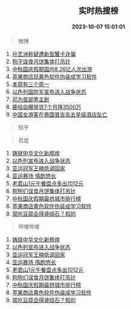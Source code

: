 <div align="center"><h2>实时热搜榜</h2><h4>2023-10-07 15:01:01</h4></div>

> 微博  

1. [孙艺洲称疑遭新型蟹卡诈骗](https://s.weibo.com/weibo?q=%23%E5%AD%99%E8%89%BA%E6%B4%B2%E7%A7%B0%E7%96%91%E9%81%AD%E6%96%B0%E5%9E%8B%E8%9F%B9%E5%8D%A1%E8%AF%88%E9%AA%97%23&t=31&band_rank=1&Refer=top)<br />
2. [狗子误食月饼集体打吊针](https://s.weibo.com/weibo?q=%23%E7%8B%97%E5%AD%90%E8%AF%AF%E9%A3%9F%E6%9C%88%E9%A5%BC%E9%9B%86%E4%BD%93%E6%89%93%E5%90%8A%E9%92%88%23&t=31&band_rank=2&Refer=top)<br />
3. [中秋国庆假期国内8.26亿人次出游](https://s.weibo.com/weibo?q=%23%E4%B8%AD%E7%A7%8B%E5%9B%BD%E5%BA%86%E5%81%87%E6%9C%9F%E5%9B%BD%E5%86%858.26%E4%BA%BF%E4%BA%BA%E6%AC%A1%E5%87%BA%E6%B8%B8%23&t=31&band_rank=3&Refer=top)<br />
4. [苹果商店现黄色软件伪装成学习软件](https://s.weibo.com/weibo?q=%23%E8%8B%B9%E6%9E%9C%E5%95%86%E5%BA%97%E7%8E%B0%E9%BB%84%E8%89%B2%E8%BD%AF%E4%BB%B6%E4%BC%AA%E8%A3%85%E6%88%90%E5%AD%A6%E4%B9%A0%E8%BD%AF%E4%BB%B6%23&t=31&band_rank=4&Refer=top)<br />
5. [本周有三个周一](https://s.weibo.com/weibo?q=%23%E6%9C%AC%E5%91%A8%E6%9C%89%E4%B8%89%E4%B8%AA%E5%91%A8%E4%B8%80%23&t=31&band_rank=5&Refer=top)<br />
6. [以色列国防军宣布进入战争状态](https://s.weibo.com/weibo?q=%23%E4%BB%A5%E8%89%B2%E5%88%97%E5%9B%BD%E9%98%B2%E5%86%9B%E5%AE%A3%E5%B8%83%E8%BF%9B%E5%85%A5%E6%88%98%E4%BA%89%E7%8A%B6%E6%80%81%23&t=31&band_rank=6&Refer=top)<br />
7. [邓为首部男主剧](https://s.weibo.com/weibo?q=%23%E9%82%93%E4%B8%BA%E9%A6%96%E9%83%A8%E7%94%B7%E4%B8%BB%E5%89%A7%23&t=31&band_rank=7&Refer=top)<br />
8. [鹿哈自曝带货7个月挣3500万](https://s.weibo.com/weibo?q=%23%E9%B9%BF%E5%93%88%E8%87%AA%E6%9B%9D%E5%B8%A6%E8%B4%A77%E4%B8%AA%E6%9C%88%E6%8C%A33500%E4%B8%87%23&t=31&band_rank=8&Refer=top)<br />
9. [中国女游客在泰国普吉岛五星级酒店坠亡](https://s.weibo.com/weibo?q=%23%E4%B8%AD%E5%9B%BD%E5%A5%B3%E6%B8%B8%E5%AE%A2%E5%9C%A8%E6%B3%B0%E5%9B%BD%E6%99%AE%E5%90%89%E5%B2%9B%E4%BA%94%E6%98%9F%E7%BA%A7%E9%85%92%E5%BA%97%E5%9D%A0%E4%BA%A1%23&t=31&band_rank=9&Refer=top)<br />

> 知乎  


> 百度  

1. [铸就中华文化新辉煌](https://www.baidu.com/s?wd=%E9%93%B8%E5%B0%B1%E4%B8%AD%E5%8D%8E%E6%96%87%E5%8C%96%E6%96%B0%E8%BE%89%E7%85%8C&sa=fyb_news&rsv_dl=fyb_news)<br />
2. [以色列宣布进入战争状态](https://www.baidu.com/s?wd=%E4%BB%A5%E8%89%B2%E5%88%97%E5%AE%A3%E5%B8%83%E8%BF%9B%E5%85%A5%E6%88%98%E4%BA%89%E7%8A%B6%E6%80%81&sa=fyb_news&rsv_dl=fyb_news)<br />
3. [亚运冠军王楠低调回家](https://www.baidu.com/s?wd=%E4%BA%9A%E8%BF%90%E5%86%A0%E5%86%9B%E7%8E%8B%E6%A5%A0%E4%BD%8E%E8%B0%83%E5%9B%9E%E5%AE%B6&sa=fyb_news&rsv_dl=fyb_news)<br />
4. [亚运赛场 情韵悠长](https://www.baidu.com/s?wd=%E4%BA%9A%E8%BF%90%E8%B5%9B%E5%9C%BA+%E6%83%85%E9%9F%B5%E6%82%A0%E9%95%BF&sa=fyb_news&rsv_dl=fyb_news)<br />
5. [老君山1元午餐盘点多出1012元](https://www.baidu.com/s?wd=%E8%80%81%E5%90%9B%E5%B1%B11%E5%85%83%E5%8D%88%E9%A4%90%E7%9B%98%E7%82%B9%E5%A4%9A%E5%87%BA1012%E5%85%83&sa=fyb_news&rsv_dl=fyb_news)<br />
6. [狗狗们误食月饼集体打吊针](https://www.baidu.com/s?wd=%E7%8B%97%E7%8B%97%E4%BB%AC%E8%AF%AF%E9%A3%9F%E6%9C%88%E9%A5%BC%E9%9B%86%E4%BD%93%E6%89%93%E5%90%8A%E9%92%88&sa=fyb_news&rsv_dl=fyb_news)<br />
7. [中秋国庆假期最挤城市排行榜](https://www.baidu.com/s?wd=%E4%B8%AD%E7%A7%8B%E5%9B%BD%E5%BA%86%E5%81%87%E6%9C%9F%E6%9C%80%E6%8C%A4%E5%9F%8E%E5%B8%82%E6%8E%92%E8%A1%8C%E6%A6%9C&sa=fyb_news&rsv_dl=fyb_news)<br />
8. [苹果商店黄色软件伪装成学习软件](https://www.baidu.com/s?wd=%E8%8B%B9%E6%9E%9C%E5%95%86%E5%BA%97%E9%BB%84%E8%89%B2%E8%BD%AF%E4%BB%B6%E4%BC%AA%E8%A3%85%E6%88%90%E5%AD%A6%E4%B9%A0%E8%BD%AF%E4%BB%B6&sa=fyb_news&rsv_dl=fyb_news)<br />
9. [常吃豆腐会得肾结石？假的](https://www.baidu.com/s?wd=%E5%B8%B8%E5%90%83%E8%B1%86%E8%85%90%E4%BC%9A%E5%BE%97%E8%82%BE%E7%BB%93%E7%9F%B3%EF%BC%9F%E5%81%87%E7%9A%84&sa=fyb_news&rsv_dl=fyb_news)<br />

> 哔哩哔哩  

1. [铸就中华文化新辉煌](https://www.baidu.com/s?wd=%E9%93%B8%E5%B0%B1%E4%B8%AD%E5%8D%8E%E6%96%87%E5%8C%96%E6%96%B0%E8%BE%89%E7%85%8C&sa=fyb_news&rsv_dl=fyb_news)<br />
2. [以色列宣布进入战争状态](https://www.baidu.com/s?wd=%E4%BB%A5%E8%89%B2%E5%88%97%E5%AE%A3%E5%B8%83%E8%BF%9B%E5%85%A5%E6%88%98%E4%BA%89%E7%8A%B6%E6%80%81&sa=fyb_news&rsv_dl=fyb_news)<br />
3. [亚运冠军王楠低调回家](https://www.baidu.com/s?wd=%E4%BA%9A%E8%BF%90%E5%86%A0%E5%86%9B%E7%8E%8B%E6%A5%A0%E4%BD%8E%E8%B0%83%E5%9B%9E%E5%AE%B6&sa=fyb_news&rsv_dl=fyb_news)<br />
4. [亚运赛场 情韵悠长](https://www.baidu.com/s?wd=%E4%BA%9A%E8%BF%90%E8%B5%9B%E5%9C%BA+%E6%83%85%E9%9F%B5%E6%82%A0%E9%95%BF&sa=fyb_news&rsv_dl=fyb_news)<br />
5. [老君山1元午餐盘点多出1012元](https://www.baidu.com/s?wd=%E8%80%81%E5%90%9B%E5%B1%B11%E5%85%83%E5%8D%88%E9%A4%90%E7%9B%98%E7%82%B9%E5%A4%9A%E5%87%BA1012%E5%85%83&sa=fyb_news&rsv_dl=fyb_news)<br />
6. [狗狗们误食月饼集体打吊针](https://www.baidu.com/s?wd=%E7%8B%97%E7%8B%97%E4%BB%AC%E8%AF%AF%E9%A3%9F%E6%9C%88%E9%A5%BC%E9%9B%86%E4%BD%93%E6%89%93%E5%90%8A%E9%92%88&sa=fyb_news&rsv_dl=fyb_news)<br />
7. [中秋国庆假期最挤城市排行榜](https://www.baidu.com/s?wd=%E4%B8%AD%E7%A7%8B%E5%9B%BD%E5%BA%86%E5%81%87%E6%9C%9F%E6%9C%80%E6%8C%A4%E5%9F%8E%E5%B8%82%E6%8E%92%E8%A1%8C%E6%A6%9C&sa=fyb_news&rsv_dl=fyb_news)<br />
8. [苹果商店黄色软件伪装成学习软件](https://www.baidu.com/s?wd=%E8%8B%B9%E6%9E%9C%E5%95%86%E5%BA%97%E9%BB%84%E8%89%B2%E8%BD%AF%E4%BB%B6%E4%BC%AA%E8%A3%85%E6%88%90%E5%AD%A6%E4%B9%A0%E8%BD%AF%E4%BB%B6&sa=fyb_news&rsv_dl=fyb_news)<br />
9. [常吃豆腐会得肾结石？假的](https://www.baidu.com/s?wd=%E5%B8%B8%E5%90%83%E8%B1%86%E8%85%90%E4%BC%9A%E5%BE%97%E8%82%BE%E7%BB%93%E7%9F%B3%EF%BC%9F%E5%81%87%E7%9A%84&sa=fyb_news&rsv_dl=fyb_news)<br />
